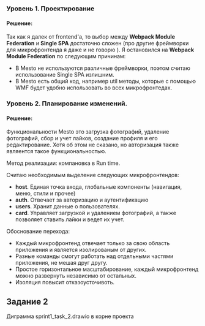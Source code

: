 ### Уровень 1. Проектирование

#### Решение: 
Так как я далек от frontend'a, то выбор между **Webpack Module Federation** и **Single SPA** достаточно сложен (про другие фреймворки для микрофронтенда я даже и не говорю ).
Я остановился на **Webpack Module Federation** по следующим причинам:

- В Mesto не используются различные фреймворки, поэтом считаю использование Single SPA излишним. 
- В Mesto есть общий код, например util методы, которые с помощью WMF будет удобно использовать во всех микрофронтедах.

### Уровень 2. Планирование изменений.
#### Решение:
Функциональности Mesto это загрузка фотографий, удаление фотографий, сбор и учет лайков, создание профиля и его редактирование. 
Хотя об этом не сказано, но авторизация также являентся такое функциональностью.

Метод реализации: компановка в Run time.

Считаю необходимым выделение следующих микрофронтендов:
- **host**. Единая точка входа, глобальные компоненты (навигация, меню, стили и прочее)
- **auth**. Отвечает за авторизацию и аутентификацию
- **users**. Хранит данные о пользователях.
- **card**. Управляет загрузкой и удалением фотографий, а также позволяет ставить лайки и ведет их учет.

Обоснование перехода:
- Каждый микрофронтенд отвечает только за свою область приложения и является изолированым от других.
- Разные команды смогут работать над отдельными частями приложения, не мешая друг другу.
- Простое горизонтальное масштабирование, каждый микрофронтенд можно развернуть независимо от остальных.
- Изоляция повысит отказоусточивоть.


## Задание 2
Диграмма sprint1_task_2.drawio в корне проекта

 



